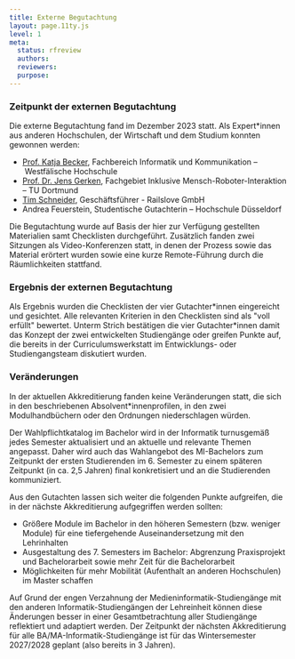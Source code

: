 ```yaml
---
title: Externe Begutachtung
layout: page.11ty.js
level: 1
meta:
  status: rfreview
  authors: 
  reviewers: 
  purpose: 
---
```


### Zeitpunkt der externen Begutachtung

Die externe Begutachtung fand im Dezember 2023 statt. Als Expert\*innen aus anderen Hochschulen, der Wirtschaft und dem Studium konnten gewonnen werden:

- [Prof. Katja Becker](https://www.w-hs.de/service/informationen-zur-person/person/becker/), Fachbereich Informatik und Kommunikation – Westfälische Hochschule
- [Prof. Dr. Jens Gerken](https://reha.tu-dortmund.de/nachrichtendetail/die-fakultaet-rehabilitationswissenschaften-begruesst-zum-1-juli-2023-herrn-prof-dr-jens-gerken-am-neuen-fachgebiet-inklusive-mensch-roboter-interaktion-32897/), Fachgebiet Inklusive Mensch-Roboter-Interaktion – TU Dortmund
- [Tim Schneider](http://tim.sc/hneider/), Geschäftsführer - Railslove GmbH
- Andrea Feuerstein, Studentische Gutachterin – Hochschule Düsseldorf

Die Begutachtung wurde auf Basis der hier zur Verfügung gestellten Materialien samt Checklisten durchgeführt. Zusätzlich fanden zwei Sitzungen als Video-Konferenzen statt, in denen der Prozess sowie das Material erörtert wurden sowie eine kurze Remote-Führung durch die Räumlichkeiten stattfand.

### Ergebnis der externen Begutachtung

Als Ergebnis wurden die Checklisten der vier Gutachter\*innen eingereicht und gesichtet. Alle relevanten Kriterien in den Checklisten sind als "voll erfüllt" bewertet. Unterm Strich bestätigen die vier Gutachter\*innen damit das Konzept der zwei entwickelten Studiengänge oder greifen Punkte auf, die bereits in der Curriculumswerkstatt im Entwicklungs- oder Studiengangsteam diskutiert wurden. 

### Veränderungen

In der aktuellen Akkreditierung fanden keine Veränderungen statt, die sich in den beschriebenen Absolvent\*innenprofilen, in den zwei Modulhandbüchern oder den Ordnungen niederschlagen würden.

Der Wahlpflichtkatalog im Bachelor wird in der Informatik turnusgemäß jedes Semester aktualisiert und an aktuelle und relevante Themen angepasst. Daher wird auch das Wahlangebot des MI-Bachelors zum Zeitpunkt der ersten Studierenden im 6. Semester zu einem späteren Zeitpunkt (in ca. 2,5 Jahren) final konkretisiert und an die Studierenden kommuniziert.

Aus den Gutachten lassen sich weiter die folgenden Punkte aufgreifen, die in der nächste Akkreditierung aufgegriffen werden sollten:

* Größere Module im Bachelor in den höheren Semestern (bzw. weniger Module) für eine tiefergehende Auseinandersetzung mit den Lehrinhalten
* Ausgestaltung des 7. Semesters im Bachelor: Abgrenzung Praxisprojekt und Bachelorarbeit sowie mehr Zeit für die Bachelorarbeit
* Möglichkeiten für mehr Mobilität (Aufenthalt an anderen Hochschulen) im Master schaffen

Auf Grund der engen Verzahnung der Medieninformatik-Studiengänge mit den anderen Informatik-Studiengängen der Lehreinheit können diese Änderungen besser in einer Gesamtbetrachtung aller Studiengänge reflektiert und adaptiert werden. Der Zeitpunkt der nächsten Akkreditierung für alle BA/MA-Informatik-Studiengänge ist für das Wintersemester 2027/2028 geplant (also bereits in 3 Jahren).


